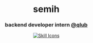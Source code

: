 <h1 align="center">semih</h1>

<h3 font-weight='bold' align='center'>backend developer intern  <a href="https://qlub.io/en/">@qlub</a></h3>
<div align="center">
  <a href="https://skillicons.dev/icons?i=javascript,typescript,golang,python,docker,nodejs,postgres,aws,redis,rabbitmq,graphql,postman&perline=7">
    <img src="https://skillicons.dev/icons?i=javascript,typescript,golang,python,expressjs,nest,docker,nodejs,postgres,aws,redis,rabbitmq,graphql,postman&perline=7" alt="Skill Icons">
  </a>
</div>

<br>




